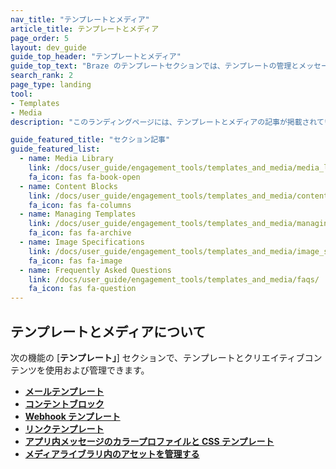 ```yaml
---
nav_title: "テンプレートとメディア"
article_title: テンプレートとメディア
page_order: 5
layout: dev_guide
guide_top_header: "テンプレートとメディア"
guide_top_text: "Braze のテンプレートセクションでは、テンプレートの管理とメッセージの画像のアップロードを1つの場所で一元的に行うことができます。ダッシュボード全体でテンプレートを統合および整理して、一貫した外観と操作性を実現することもできます。"
search_rank: 2
page_type: landing
tool: 
- Templates
- Media
description: "このランディングページには、テンプレートとメディアの記事が掲載されています。ここでは、メディアライブラリのリソース、テンプレートの管理方法、画像のアップロード方法、コンテンツブロックの作成方法などを確認できます。"

guide_featured_title: "セクション記事"
guide_featured_list:
  - name: Media Library
    link: /docs/user_guide/engagement_tools/templates_and_media/media_library/
    fa_icon: fas fa-book-open
  - name: Content Blocks
    link: /docs/user_guide/engagement_tools/templates_and_media/content_blocks/
    fa_icon: fas fa-columns
  - name: Managing Templates
    link: /docs/user_guide/engagement_tools/templates_and_media/managing_templates/
    fa_icon: fas fa-archive
  - name: Image Specifications
    link: /docs/user_guide/engagement_tools/templates_and_media/image_specs/
    fa_icon: fas fa-image    
  - name: Frequently Asked Questions
    link: /docs/user_guide/engagement_tools/templates_and_media/faqs/
    fa_icon: fas fa-question
---
```


## テンプレートとメディアについて

次の機能の [**テンプレート」**] セクションで、テンプレートとクリエイティブコンテンツを使用および管理できます。

- **[メールテンプレート][2]**
- **[コンテントブロック][7]**
- **[Webhook テンプレート][3]**
- **[リンクテンプレート][6]**
- **[アプリ内メッセージのカラープロファイルと CSS テンプレート][4]**
- **[メディアライブラリ内のアセットを管理する][5]**
<br><br><br>

[2]: {{site.baseurl}}/user_guide/message_building_by_channel/email/creating_an_email_template/#creating-an-email-template
[3]: {{site.baseurl}}/user_guide/message_building_by_channel/webhooks/webhook_template/#creating-a-webhook-template
[4]: {{site.baseurl}}/user_guide/message_building_by_channel/in-app_messages/customize/#color-profile
[5]: {{site.baseurl}}/user_guide/engagement_tools/templates_and_media/media_library/#media-library
[6]: {{site.baseurl}}/user_guide/message_building_by_channel/email/link_templates/#link-templates
[7]: {{site.baseurl}}/user_guide/engagement_tools/templates_and_media/content_blocks/
